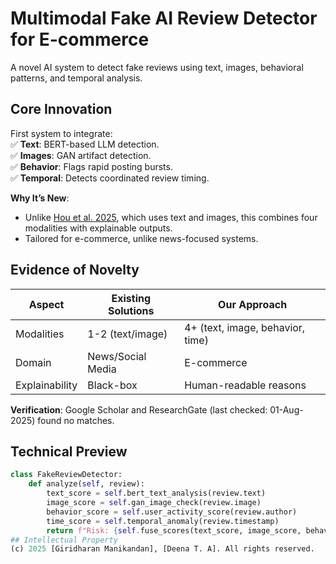 # Multimodal Fake AI Review Detector for E-commerce
A novel AI system to detect fake reviews using text, images, behavioral patterns, and temporal analysis.

## Core Innovation
First system to integrate:  
✅ **Text**: BERT-based LLM detection.  
✅ **Images**: GAN artifact detection.  
✅ **Behavior**: Flags rapid posting bursts.  
✅ **Temporal**: Detects coordinated review timing.  

**Why It’s New**:  
- Unlike [Hou et al. 2025](https://www.sciencedirect.com/science/article/abs/pii/S1567422325000109), which uses text and images, this combines four modalities with explainable outputs.  
- Tailored for e-commerce, unlike news-focused systems.

## Evidence of Novelty
| Aspect | Existing Solutions | Our Approach |
|--------|--------------------|--------------|
| Modalities | 1-2 (text/image) | 4+ (text, image, behavior, time) |
| Domain | News/Social Media | E-commerce |
| Explainability | Black-box | Human-readable reasons |

**Verification**: Google Scholar and ResearchGate (last checked: 01-Aug-2025) found no matches.

## Technical Preview
```python
class FakeReviewDetector:
    def analyze(self, review):
        text_score = self.bert_text_analysis(review.text)
        image_score = self.gan_image_check(review.image)
        behavior_score = self.user_activity_score(review.author)
        time_score = self.temporal_anomaly(review.timestamp)
        return f"Risk: {self.fuse_scores(text_score, image_score, behavior_score, time_score)}"
## Intellectual Property
(c) 2025 [Giridharan Manikandan], [Deena T. A]. All rights reserved.

